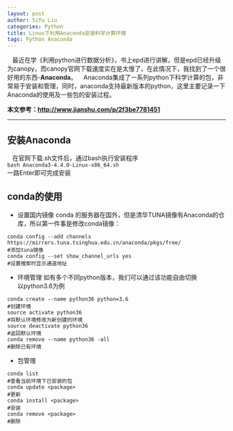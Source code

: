 ```yaml
---
layout: post
author: SiYu Liu
categories: Python
title: Linux下利用Anaconda安装科学计算环境
tags: Python Anaconda
---
```


&nbsp;&nbsp;&nbsp;最近在学《利用python进行数据分析》，书上epd进行讲解，但是epd已经升级为canopy，而canopy官网下载速度实在是太慢了，在此情况下，我找到了一个很好用的东西-**Anaconda**。
&nbsp;&nbsp;&nbsp;Anaconda集成了一系列python下科学计算的包，非常易于安装和管理，同时，anaconda支持最新版本的python，这里主要记录一下Anaconda的使用及一些包的安装过程。

**本文参考：http://www.jianshu.com/p/2f3be7781451**  

-----









## 安装Anaconda
&nbsp;&nbsp;&nbsp;在官网下载.sh文件后，通过bash执行安装程序  
`bash Anaconda3-4.4.0-Linux-x86_64.sh`  
一路Enter即可完成安装

## conda的使用
 * 设置国内镜像
conda 的服务器在国外，但是清华TUNA镜像有Anaconda的仓库，所以第一件事是修改conda镜像：
```
conda config --add channels https://mirrors.tuna.tsinghua.edu.cn/anaconda/pkgs/free/
#添加tuna镜像
conda config --set show_channel_urls yes
#设置搜索时显示通道地址
```

* 环境管理
如有多个不同python版本，我们可以通过该功能自由切换  
以python3.6为例
```
conda create --name python36 python=3.6  
#创建环境  
source activate python36  
#将默认环境修改为新创建的环境  
source deactivate python36  
#返回默认环境  
conda remove --name python36 -all  
#删除已有环境  
```
* 包管理
```
conda list
#查看当前环境下已安装的包
conda update <package>
#更新
conda install <package>
#安装
conda remove <package>
#删除
```
